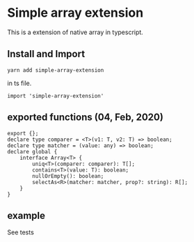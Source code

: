 # Simple array extension

This is a extension of native array in typescript.

## Install and Import

```
yarn add simple-array-extension
```

in ts file.
```
import 'simple-array-extension'
```

## exported functions (04, Feb, 2020)
```
export {};
declare type comparer = <T>(v1: T, v2: T) => boolean;
declare type matcher = (value: any) => boolean;
declare global {
    interface Array<T> {
        uniq<T>(comparer: comparer): T[];
        contains<T>(value: T): boolean;
        nullOrEmpty(): boolean;
        selectAs<R>(matcher: matcher, prop?: string): R[];
    }
}
```

## example

See tests
